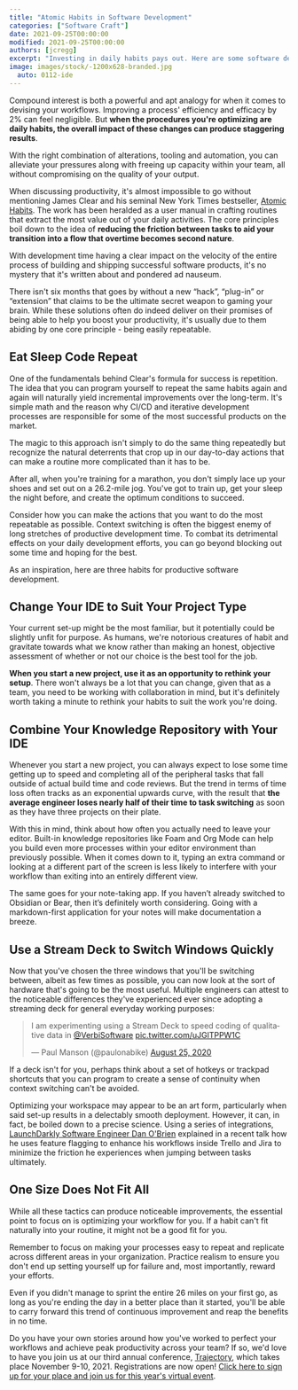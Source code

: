 ```yaml
---  
title: "Atomic Habits in Software Development"  
categories: ["Software Craft"]  
date: 2021-09-25T00:00:00
modified: 2021-09-25T00:00:00
authors: [jcregg]
excerpt: "Investing in daily habits pays out. Here are some software development habits you might want to try out." 
image: images/stock/-1200x628-branded.jpg
  auto: 0112-ide
---  
```


Compound interest is both a powerful and apt analogy for when it comes to devising your workflows. Improving a process' efficiency and efficacy by 2% can feel negligible. But **when the procedures you're optimizing are daily habits, the overall impact of these changes can produce staggering results**.

With the right combination of alterations, tooling and automation, you can alleviate your pressures along with freeing up capacity within your team, all without compromising on the quality of your output.

When discussing productivity, it's almost impossible to go without mentioning James Clear and his seminal New York Times bestseller, [Atomic Habits](/book-review-atomic-habits/). The work has been heralded as a user manual in crafting routines that extract the most value out of your daily activities. The core principles boil down to the idea of **reducing the friction between tasks to aid your transition into a flow that overtime becomes second nature**.

With development time having a clear impact on the velocity of the entire process of building and shipping successful software products, it's no mystery that it's written about and pondered ad nauseum.

There isn't six months that goes by without a new “hack”, “plug-in” or “extension” that claims to be the ultimate secret weapon to gaming your brain. While these solutions often do indeed deliver on their promises of being able to help you boost your productivity, it's usually due to them abiding by one core principle - being easily repeatable.

## Eat Sleep Code Repeat

One of the fundamentals behind Clear's formula for success is repetition. The idea that you can program yourself to repeat the same habits again and again will naturally yield incremental improvements over the long-term. It's simple math and the reason why CI/CD and iterative development processes are responsible for some of the most successful products on the market.

The magic to this approach isn't simply to do the same thing repeatedly but recognize the natural deterrents that crop up in our day-to-day actions that can make a routine more complicated than it has to be.

After all, when you're training for a marathon, you don't simply lace up your shoes and set out on a 26.2-mile jog. You've got to train up, get your sleep the night before, and create the optimum conditions to succeed.

Consider how you can make the actions that you want to do the most repeatable as possible. Context switching is often the biggest enemy of long stretches of productive development time. To combat its detrimental effects on your daily development efforts, you can go beyond blocking out some time and hoping for the best.

As an inspiration, here are three habits for productive software development.

## Change Your IDE to Suit Your Project Type

Your current set-up might be the most familiar, but it potentially could be slightly unfit for purpose. As humans, we're notorious creatures of habit and gravitate towards what we know rather than making an honest, objective assessment of whether or not our choice is the best tool for the job.

**When you start a new project, use it as an opportunity to rethink your setup**. There won't always be a lot that you can change, given that as a team, you need to be working with collaboration in mind, but it's definitely worth taking a minute to rethink your habits to suit the work you're doing.

## Combine Your Knowledge Repository with Your IDE

Whenever you start a new project, you can always expect to lose some time getting up to speed and completing all of the peripheral tasks that fall outside of actual build time and code reviews. But the trend in terms of time loss often tracks as an exponential upwards curve, with the result that **the average engineer loses nearly half of their time to task switching** as soon as they have three projects on their plate.

With this in mind, think about how often you actually need to leave your editor. Built-in knowledge repositories like Foam and Org Mode can help you build even more processes within your editor environment than previously possible. When it comes down to it, typing an extra command or looking at a different part of the screen is less likely to interfere with your workflow than exiting into an entirely different view.

The same goes for your note-taking app. If you haven’t already switched to Obsidian or Bear, then it’s definitely worth considering. Going with a markdown-first application for your notes will make documentation a breeze.


## Use a Stream Deck to Switch Windows Quickly

Now that you've chosen the three windows that you'll be switching between, albeit as few times as possible, you can now look at the sort of hardware that's going to be the most useful. Multiple engineers can attest to the noticeable differences they've experienced ever since adopting a streaming deck for general everyday working purposes:

<blockquote class="twitter-tweet"><p lang="en" dir="ltr">I am experimenting using a Stream Deck to speed coding of qualitative data in <a href="https://twitter.com/VerbiSoftware?ref_src=twsrc%5Etfw">@VerbiSoftware</a> <a href="https://t.co/uJGlTPPW1C">pic.twitter.com/uJGlTPPW1C</a></p>&mdash; Paul Manson (@paulonabike) <a href="https://twitter.com/paulonabike/status/1298354975626600448?ref_src=twsrc%5Etfw">August 25, 2020</a></blockquote> <script async src="https://platform.twitter.com/widgets.js" charset="utf-8"></script>  

If a deck isn't for you, perhaps think about a set of hotkeys or trackpad shortcuts that you can program to create a sense of continuity when context switching can't be avoided.

Optimizing your workspace may appear to be an art form, particularly when said set-up results in a delectably smooth deployment. However, it can, in fact, be boiled down to a precise science. Using a series of integrations, [LaunchDarkly Software Engineer Dan O'Brien](https://launchdarkly.com/blog/galaxy-feature-flags-daily-workflows/) explained in a recent talk how he uses feature flagging to enhance his workflows inside Trello and Jira to minimize the friction he experiences when jumping between tasks ultimately.

## One Size Does Not Fit All

While all these tactics can produce noticeable improvements, the essential point to focus on is optimizing your workflow for you. If a habit can't fit naturally into your routine, it might not be a good fit for you.

Remember to focus on making your processes easy to repeat and replicate across different areas in your organization. Practice realism to ensure you don't end up setting yourself up for failure and, most importantly, reward your efforts.

Even if you didn't manage to sprint the entire 26 miles on your first go, as long as you're ending the day in a better place than it started, you'll be able to carry forward this trend of continuous improvement and reap the benefits in no time.

Do you have your own stories around how you've worked to perfect your workflows and achieve peak productivity across your team? If so, we'd love to have you join us at our third annual conference, [Trajectory](https://trajectoryconf.com/trajectory-2021/?utm_source=reflectoring&utm_medium=display&utm_campaign=22q3-reflectoring.io&utm_term=smart_display&utm_content=trajectory_conf_2021), which takes place November 9-10, 2021. Registrations are now open! [Click here to sign up for your place and join us for this year's virtual event](https://trajectoryconf.com/trajectory-2021/).
